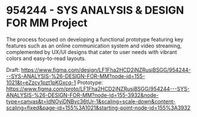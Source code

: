 # 954244 - SYS ANALYSIS & DESIGN FOR MM Project
The process focused on developing a functional prototype featuring key features such as an online communication system and video streaming, complemented by UX/UI designs that cater to user needs with vibrant colors and easy-to-read layouts.

Draft: https://www.figma.com/design/LF1Fha2HCD2iNZRusjBSGG/954244---SYS-ANALYSIS-%26-DESIGN-FOR-MM?node-id=155-1021&t=eZzcy1pzt1pKGxcq-1
Prototype: https://www.figma.com/proto/LF1Fha2HCD2iNZRusjBSGG/954244---SYS-ANALYSIS-%26-DESIGN-FOR-MM?node-id=155-3932&node-type=canvas&t=ldNOyiDNBvc36tUr-1&scaling=scale-down&content-scaling=fixed&page-id=155%3A1021&starting-point-node-id=155%3A3932
